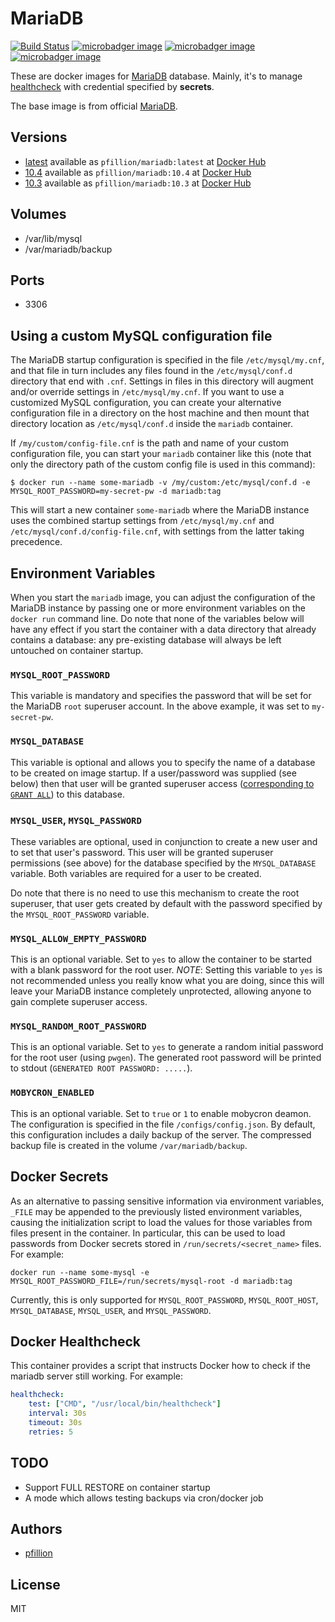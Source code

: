 # MariaDB

[![Build Status](https://drone.pfillion.com/api/badges/pfillion/mariadb/status.svg?branch=master)](https://drone.pfillion.com/pfillion/mariadb)
[![microbadger image](https://images.microbadger.com/badges/image/pfillion/mariadb.svg)](https://microbadger.com/images/pfillion/mariadb "Get your own image badge on microbadger.com")
[![microbadger image](https://images.microbadger.com/badges/version/pfillion/mariadb.svg)](https://microbadger.com/images/pfillion/mariadb "Get your own version badge on microbadger.com")
[![microbadger image](https://images.microbadger.com/badges/commit/pfillion/mariadb.svg)](https://microbadger.com/images/pfillion/mariadb "Get your own commit badge on microbadger.com")

These are docker images for [MariaDB](https://mariadb.org) database. Mainly, it's to manage [healthcheck](https://docs.docker.com/engine/reference/builder/#healthcheck) with credential specified by **secrets**.

The base image is from official [MariaDB](https://hub.docker.com/_/mariadb).

## Versions

* [latest](https://github.com/pfillion/mariadb/tree/master) available as ```pfillion/mariadb:latest``` at [Docker Hub](https://hub.docker.com/r/pfillion/mariadb/)
* [10.4](https://github.com/pfillion/mariadb/tree/master) available as ```pfillion/mariadb:10.4``` at [Docker Hub](https://hub.docker.com/r/pfillion/mariadb/)
* [10.3](https://github.com/pfillion/mariadb/tree/master) available as ```pfillion/mariadb:10.3``` at [Docker Hub](https://hub.docker.com/r/pfillion/mariadb/)

## Volumes

* /var/lib/mysql
* /var/mariadb/backup

## Ports

* 3306

## Using a custom MySQL configuration file

The MariaDB startup configuration is specified in the file `/etc/mysql/my.cnf`, and that file in turn includes any files found in the `/etc/mysql/conf.d` directory that end with `.cnf`. Settings in files in this directory will augment and/or override settings in `/etc/mysql/my.cnf`. If you want to use a customized MySQL configuration, you can create your alternative configuration file in a directory on the host machine and then mount that directory location as `/etc/mysql/conf.d` inside the `mariadb` container.

If `/my/custom/config-file.cnf` is the path and name of your custom configuration file, you can start your `mariadb` container like this (note that only the directory path of the custom config file is used in this command):

```console
$ docker run --name some-mariadb -v /my/custom:/etc/mysql/conf.d -e MYSQL_ROOT_PASSWORD=my-secret-pw -d mariadb:tag
```

This will start a new container `some-mariadb` where the MariaDB instance uses the combined startup settings from `/etc/mysql/my.cnf` and `/etc/mysql/conf.d/config-file.cnf`, with settings from the latter taking precedence.

## Environment Variables

When you start the `mariadb` image, you can adjust the configuration of the MariaDB instance by passing one or more environment variables on the `docker run` command line. Do note that none of the variables below will have any effect if you start the container with a data directory that already contains a database: any pre-existing database will always be left untouched on container startup.

### `MYSQL_ROOT_PASSWORD`

This variable is mandatory and specifies the password that will be set for the MariaDB `root` superuser account. In the above example, it was set to `my-secret-pw`.

### `MYSQL_DATABASE`

This variable is optional and allows you to specify the name of a database to be created on image startup. If a user/password was supplied (see below) then that user will be granted superuser access ([corresponding to `GRANT ALL`](http://dev.mysql.com/doc/en/adding-users.html)) to this database.

### `MYSQL_USER`, `MYSQL_PASSWORD`

These variables are optional, used in conjunction to create a new user and to set that user's password. This user will be granted superuser permissions (see above) for the database specified by the `MYSQL_DATABASE` variable. Both variables are required for a user to be created.

Do note that there is no need to use this mechanism to create the root superuser, that user gets created by default with the password specified by the `MYSQL_ROOT_PASSWORD` variable.

### `MYSQL_ALLOW_EMPTY_PASSWORD`

This is an optional variable. Set to `yes` to allow the container to be started with a blank password for the root user. *NOTE*: Setting this variable to `yes` is not recommended unless you really know what you are doing, since this will leave your MariaDB instance completely unprotected, allowing anyone to gain complete superuser access.

### `MYSQL_RANDOM_ROOT_PASSWORD`

This is an optional variable. Set to `yes` to generate a random initial password for the root user (using `pwgen`). The generated root password will be printed to stdout (`GENERATED ROOT PASSWORD: .....`).

### `MOBYCRON_ENABLED`

This is an optional variable. Set to `true` or `1` to enable mobycron deamon. The configuration is specified in the file `/configs/config.json`. By default, this configuration includes a daily backup of the server. The compressed backup file is created in the volume `/var/mariadb/backup`.

## Docker Secrets

As an alternative to passing sensitive information via environment variables, `_FILE` may be appended to the previously listed environment variables, causing the initialization script to load the values for those variables from files present in the container. In particular, this can be used to load passwords from Docker secrets stored in `/run/secrets/<secret_name>` files. For example:

```console
docker run --name some-mysql -e MYSQL_ROOT_PASSWORD_FILE=/run/secrets/mysql-root -d mariadb:tag
```

Currently, this is only supported for `MYSQL_ROOT_PASSWORD`, `MYSQL_ROOT_HOST`, `MYSQL_DATABASE`, `MYSQL_USER`, and `MYSQL_PASSWORD`.

## Docker Healthcheck

This container provides a script that instructs Docker how to check if the mariadb server still working. For example:

```yaml
healthcheck:
    test: ["CMD", "/usr/local/bin/healthcheck"]
    interval: 30s
    timeout: 30s
    retries: 5
```

## TODO

* Support FULL RESTORE on container startup
* A mode which allows testing backups via cron/docker job

## Authors

* [pfillion](https://github.com/pfillion)

## License

MIT